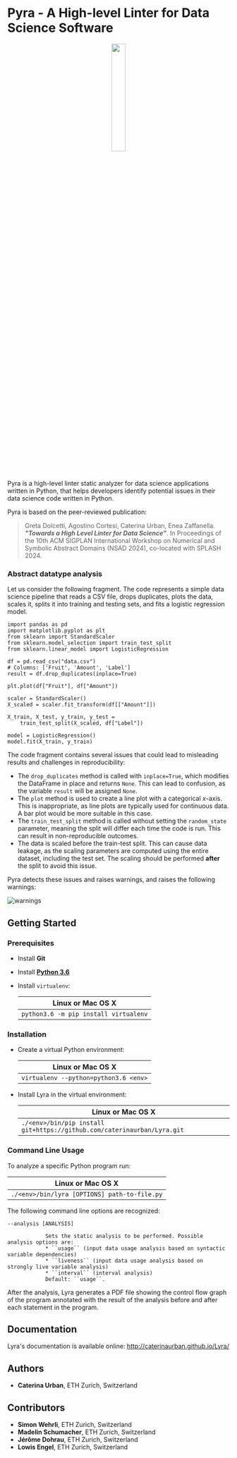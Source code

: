 # Pyra - A High-level Linter for Data Science Software

<p align="center">
  <img src ="https://raw.githubusercontent.com/caterinaurban/Lyra/master/lyra.png" width="25%"/>
</p>

Pyra is a high-level linter static analyzer for data science applications written in Python, that helps developers identify potential issues in their data science code written in Python.

Pyra is based on the peer-reviewed publication:
> Greta Dolcetti, Agostino Cortesi, Caterina Urban, Enea Zaffanella. _**"Towards a High Level Linter for Data Science"**_. In Proceedings of the 10th ACM SIGPLAN International Workshop on Numerical and Symbolic Abstract Domains (NSAD 2024), co-located with SPLASH 2024.


### Abstract datatype analysis

Let us consider the following fragment. The code represents a simple data science pipeline that reads a CSV file, drops duplicates, plots the data, scales it, splits it into training and testing sets, and fits a logistic regression model.
```
import pandas as pd
import matplotlib.pyplot as plt
from sklearn import StandardScaler
from sklearn.model_selection import train_test_split
from sklearn.linear_model import LogisticRegression

df = pd.read_csv("data.csv")
# Columns: ['Fruit', 'Amount', 'Label']
result = df.drop_duplicates(inplace=True)

plt.plot(df["Fruit"], df["Amount"])

scaler = StandardScaler()
X_scaled = scaler.fit_transform(df[["Amount"]])

X_train, X_test, y_train, y_test =
    train_test_split(X_scaled, df["Label"])

model = LogisticRegression()
model.fit(X_train, y_train)
```

The code fragment contains several issues that could lead to misleading results and challenges in reproducibility:

- The `drop_duplicates` method is called with `inplace=True`, which modifies the DataFrame in place and returns `None`. This can lead to confusion, as the variable `result` will be assigned `None`.
- The `plot` method is used to create a line plot with a categorical *x*-axis. This is inappropriate, as line plots are typically used for continuous data. A bar plot would be more suitable in this case.
- The `train_test_split` method is called without setting the `random_state` parameter, meaning the split will differ each time the code is run. This can result in non-reproducible outcomes.
- The data is scaled before the train-test split. This can cause data leakage, as the scaling parameters are computed using the entire dataset, including the test set. The scaling should be performed **after** the split to avoid this issue.

Pyra detects these issues and raises warnings, and raises the following warnings:

![warnings](https://github.com/user-attachments/assets/6c11faed-2bdb-4648-94a3-2f8e33295d69)

## Getting Started 


### Prerequisites

* Install **Git**

* Install [**Python 3.6**](http://www.python.org/)

* Install ``virtualenv``:

    | Linux or Mac OS X                     |
    | ------------------------------------- |
    | `python3.6 -m pip install virtualenv` |


### Installation

* Create a virtual Python environment:

    | Linux or Mac OS X                     |
    | ------------------------------------- |
    | `virtualenv --python=python3.6 <env>` |

* Install Lyra in the virtual environment:

    | Linux or Mac OS X                                                       |
    | ----------------------------------------------------------------------- |
    | `./<env>/bin/pip install git+https://github.com/caterinaurban/Lyra.git` | 
    
### Command Line Usage

To analyze a specific Python program run:

   | Linux or Mac OS X                            |
   | ---------------------------------------------|
   | `./<env>/bin/lyra [OPTIONS] path-to-file.py` | 
   
The following command line options are recognized:

    --analysis [ANALYSIS]   
    
                Sets the static analysis to be performed. Possible analysis options are:
                * ``usage`` (input data usage analysis based on syntactic variable dependencies)
                * ``liveness`` (input data usage analysis based on strongly live variable analysis)
                * ``interval`` (interval analysis)
                Default: ``usage``.

After the analysis, Lyra generates a PDF file showing the control flow graph of the program
annotated with the result of the analysis before and after each statement in the program.

## Documentation

Lyra's documentation is available online: http://caterinaurban.github.io/Lyra/

## Authors

* **Caterina Urban**, ETH Zurich, Switzerland

## Contributors

* **Simon Wehrli**, ETH Zurich, Switzerland
* **Madelin Schumacher**, ETH Zurich, Switzerland
* **Jérôme Dohrau**, ETH Zurich, Switzerland
* **Lowis Engel**, ETH Zurich, Switzerland
